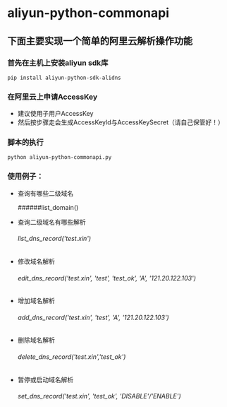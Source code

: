 # aliyun-python-commonapi



## 下面主要实现一个简单的阿里云解析操作功能


### 首先在主机上安装aliyun sdk库

```
pip install aliyun-python-sdk-alidns
```

### 在阿里云上申请AccessKey
* 建议使用子用户AccessKey
* 然后按步骤走会生成AccessKeyId与AccessKeySecret（请自己保管好！）

### 脚本的执行
```
python aliyun-python-commonapi.py
```
### 使用例子：
* 查询有哪些二级域名

	######list_domain()
* 查询二级域名有哪些解析
	###### list_dns_record('test.xin')
* 修改域名解析
	###### edit_dns_record('test.xin', 'test', 'test_ok', 'A', '121.20.122.103')
* 增加域名解析
	###### add_dns_record('test.xin', 'test', 'A', '121.20.122.103')
* 删除域名解析
	###### delete_dns_record('test.xin','test_ok')
* 暂停或启动域名解析
	###### set_dns_record('test.xin', 'test_ok', 'DISABLE'/'ENABLE')



